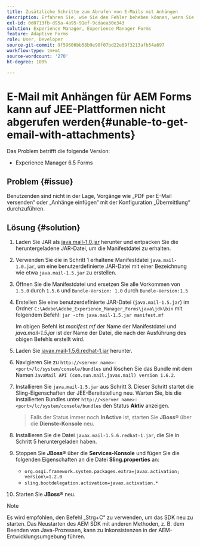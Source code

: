 ```yaml
---
title: Zusätzliche Schritte zum Abrufen von E-Mails mit Anhängen
description: Erfahren Sie, wie Sie den Fehler beheben können, wenn Sie keine E-Mail mit Anhängen für AEM Forms auf JEE-Plattformen abrufen können.
exl-id: 0d0713fb-d95a-4a95-91ef-9cdaea30e343
solution: Experience Manager, Experience Manager Forms
feature: Adaptive Forms
role: User, Developer
source-git-commit: 9f59606bb58b9e90f07bd22e89f3213afb54a697
workflow-type: tm+mt
source-wordcount: '270'
ht-degree: 100%

---
```


# E-Mail mit Anhängen für AEM Forms kann auf JEE-Plattformen nicht abgerufen werden{#unable-to-get-email-with-attachments}

Das Problem betrifft die folgende Version:

* Experience Manager 6.5 Forms

## Problem {#issue}

Benutzenden sind nicht in der Lage, Vorgänge wie „PDF per E-Mail versenden“ oder „Anhänge einfügen“ mit der Konfiguration „Übermittlung“ durchzuführen.

## Lösung {#solution}

1. Laden Sie JAR als [java.mail-1.0.jar](/help/forms/using/java.mail-1.0.jar) herunter und entpacken Sie die heruntergeladene JAR-Datei, um die Manifestdatei zu erhalten.

1. Verwenden Sie die in Schritt 1 erhaltene Manifestdatei `java.mail-1.0.jar`, um eine benutzerdefinierte JAR-Datei mit einer Bezeichnung wie etwa `java.mail-1.5.jar` zu erstellen.

1. Öffnen Sie die Manifestdatei und ersetzen Sie alle Vorkommen von `1.5.0` durch `1.5.6` und `Bundle-Version: 1.0` durch `Bundle-Version:1.5`

1. Erstellen Sie eine benutzerdefinierte JAR-Datei (`java.mail-1.5.jar`) im Ordner `C:\Adobe\Adobe_Experience_Manager_Forms\java\jdk\bin` mit folgendem Befehl:
   `jar -cfm java.mail-1.5.jar manifest.mf`

   Im obigen Befehl ist *manifest.mf* der Name der Manifestdatei und *java.mail-1.5.jar* ist der Name der Datei, die nach der Ausführung des obigen Befehls erstellt wird.

1. Laden Sie [javax.mail-1.5.6.redhat-1.jar](https://mvnrepository.com/artifact/com.sun.mail/javax.mail/1.5.6.redhat-1) herunter.

1. Navigieren Sie zu `http://<server name>:<port>/lc/system/console/bundles` und löschen Sie das Bundle mit dem Namen `JavaMail API (com.sun.mail.javax.mail) version 1.6.2`.

1. Installieren Sie `java.mail-1.5.jar` aus Schritt 3. Dieser Schritt startet die Sling-Eigenschaften der JEE-Bereitstellung neu. Warten Sie, bis die installierten Bundles unter `http://<server name>:<port>/lc/system/console/bundles` den Status **Aktiv** anzeigen.

   >Falls der Status immer noch **InActive** ist, starten Sie **JBoss®** über die **Dienste-Konsole** neu.


1. Installieren Sie die Datei `javax.mail-1.5.6.redhat-1.jar`, die Sie in Schritt 5 heruntergeladen haben.

1. Stoppen Sie **JBoss®** über die **Services-Konsole** und fügen Sie die folgenden Eigenschaften an die Datei **Sling.properties** an:
   * `org.osgi.framework.system.packages.extra=javax.activation; version\=1.2.0`
   * `sling.bootdelegation.activation=javax.activation.*`

1. Starten Sie **JBoss®** neu.

>[!NOTE]
>
> Es wird empfohlen, den Befehl „Strg+C“ zu verwenden, um das SDK neu zu starten. Das Neustarten des AEM SDK mit anderen Methoden, z. B. dem Beenden von Java-Prozessen, kann zu Inkonsistenzen in der AEM-Entwicklungsumgebung führen.
